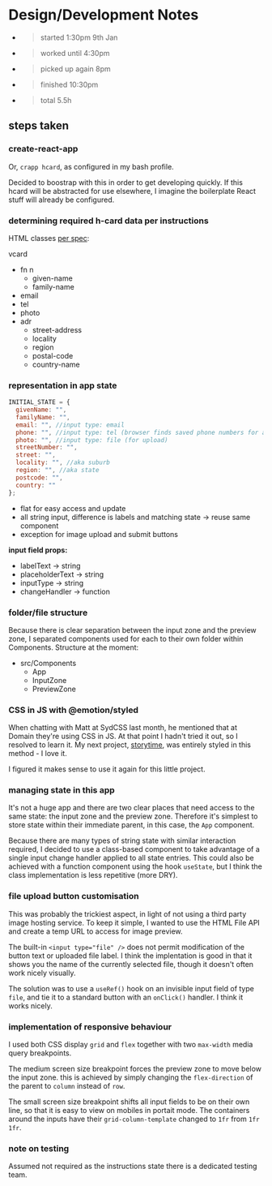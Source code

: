 # Design/Development Notes

- > started 1:30pm 9th Jan
- > worked until 4:30pm
- > picked up again 8pm
- > finished 10:30pm
- > total 5.5h

## steps taken

### **create-react-app**

Or, `crapp hcard`, as configured in my bash profile.

Decided to boostrap with this in order to get developing quickly. If this hcard will be abstracted for use elsewhere, I imagine the boilerplate React stuff will already be configured.

### **determining required h-card data per instructions**

HTML classes [per spec](http://microformats.org/wiki/hcard):

vcard

- fn n
  - given-name
  - family-name
- email
- tel
- photo
- adr
  - street-address
  - locality
  - region
  - postal-code
  - country-name

### **representation in app state**

```js
INITIAL_STATE = {
  givenName: "",
  familyName: "",
  email: "", //input type: email
  phone: "", //input type: tel (browser finds saved phone numbers for autocomplete)
  photo: "", //input type: file (for upload)
  streetNumber: "",
  street: "",
  locality: "", //aka suburb
  region: "", //aka state
  postcode: "",
  country: ""
};
```

- flat for easy access and update
- all string input, difference is labels and matching state -> reuse same component
- exception for image upload and submit buttons

**input field props:**

- labelText -> string
- placeholderText -> string
- inputType -> string
- changeHandler -> function

### **folder/file structure**

Because there is clear separation between the input zone and the preview zone, I separated components used for each to their own folder within Components. Structure at the moment:

- src/Components
  - App
  - InputZone
  - PreviewZone

### **CSS in JS with @emotion/styled**

When chatting with Matt at SydCSS last month, he mentioned that at Domain they're using CSS in JS. At that point I hadn't tried it out, so I resolved to learn it. My next project, [storytime](https://github.com/jezzzm/storytime), was entirely styled in this method - I love it.

I figured it makes sense to use it again for this little project.

### **managing state in this app**

It's not a huge app and there are two clear places that need access to the same state: the input zone and the preview zone. Therefore it's simplest to store state within their immediate parent, in this case, the `App` component.

Because there are many types of string state with similar interaction required, I decided to use a class-based component to take advantage of a single input change handler applied to all state entries. This could also be achieved with a function component using the hook `useState`, but I think the class implementation is less repetitive (more DRY).

### **file upload button customisation**

This was probably the trickiest aspect, in light of not using a third party image hosting service. To keep it simple, I wanted to use the HTML File API and create a temp URL to access for image preview.

The built-in `<input type="file" />` does not permit modification of the button text or uploaded file label. I think the implentation is good in that it shows you the name of the currently selected file, though it doesn't often work nicely visually.

The solution was to use a `useRef()` hook on an invisible input field of type `file`, and tie it to a standard button with an `onClick()` handler. I think it works nicely.

### **implementation of responsive behaviour**

I used both CSS display `grid` and `flex` together with two `max-width` media query breakpoints.

The medium screen size breakpoint forces the preview zone to move below the input zone. this is achieved by simply changing the `flex-direction` of the parent to `column` instead of `row`.

The small screen size breakpoint shifts all input fields to be on their own line, so that it is easy to view on mobiles in portait mode. The containers around the inputs have their `grid-column-template` changed to `1fr` from `1fr 1fr`.

### **note on testing**

Assumed not required as the instructions state there is a dedicated testing team.
